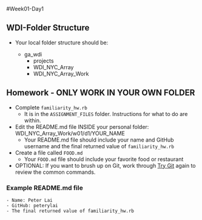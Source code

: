 #Week01-Day1

## WDI-Folder Structure
- Your local folder structure should be:

    - ga_wdi
        - projects
        - WDI_NYC_Array
        - WDI_NYC_Array_Work

## Homework - ONLY WORK IN YOUR OWN FOLDER
- Complete `familiarity_hw.rb`
  - It is in the `ASSIGNMENT_FILES` folder. Instructions for what to do are within.
- Edit the README.md file INSIDE your personal folder: WDI_NYC_Array_Work/w01/d1/YOUR_NAME
    - Your README.md file should include your name and GitHub username and the final returned value of  `familiarity_hw.rb`
- Create a file called `FOOD.md`
    - Your `FOOD.md` file should include your favorite food or restaurant
- OPTIONAL: If you want to brush up on Git, work through [Try Git](try.github.io) again to review the common commands.

### Example README.md file
    - Name: Peter Lai
    - GitHub: peterylai
    - The final returned value of familiarity_hw.rb
